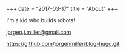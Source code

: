 +++
date = "2017-03-17"
title = "About"
+++

I'm a kid who builds robots!

jorgen.j.miller@gmail.com

https://github.com/jorgenmiller/blog-hugo.git
